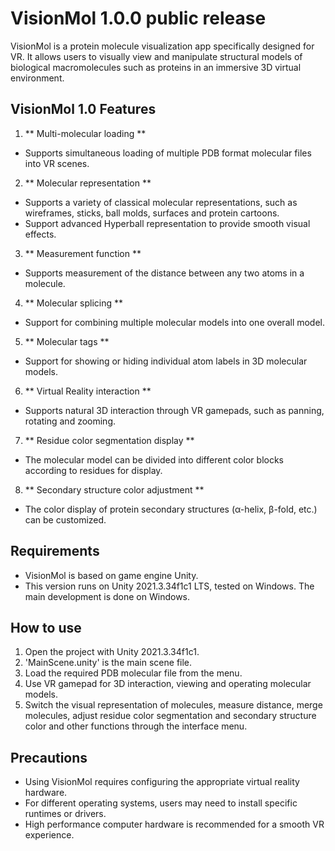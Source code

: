 # VisionMol 1.0.0 public release

VisionMol is a protein molecule visualization app specifically designed for VR. It allows users to visually view and manipulate structural models of biological macromolecules such as proteins in an immersive 3D virtual environment.

## VisionMol 1.0 Features

1. ** Multi-molecular loading **
- Supports simultaneous loading of multiple PDB format molecular files into VR scenes.

2. ** Molecular representation **
- Supports a variety of classical molecular representations, such as wireframes, sticks, ball molds, surfaces and protein cartoons.
- Support advanced Hyperball representation to provide smooth visual effects.

3. ** Measurement function **
- Supports measurement of the distance between any two atoms in a molecule.

4. ** Molecular splicing **
- Support for combining multiple molecular models into one overall model.

5. ** Molecular tags **
- Support for showing or hiding individual atom labels in 3D molecular models.

6. ** Virtual Reality interaction **
- Supports natural 3D interaction through VR gamepads, such as panning, rotating and zooming.

7. ** Residue color segmentation display **
- The molecular model can be divided into different color blocks according to residues for display.

8. ** Secondary structure color adjustment **
- The color display of protein secondary structures (α-helix, β-fold, etc.) can be customized.

## Requirements

- VisionMol is based on game engine Unity.
- This version runs on Unity 2021.3.34f1c1 LTS, tested on Windows. The main development is done on Windows.

## How to use

1. Open the project with Unity 2021.3.34f1c1.
2. 'MainScene.unity' is the main scene file.
3. Load the required PDB molecular file from the menu.
4. Use VR gamepad for 3D interaction, viewing and operating molecular models.
5. Switch the visual representation of molecules, measure distance, merge molecules, adjust residue color segmentation and secondary structure color and other functions through the interface menu.

## Precautions

- Using VisionMol requires configuring the appropriate virtual reality hardware.
- For different operating systems, users may need to install specific runtimes or drivers.
- High performance computer hardware is recommended for a smooth VR experience.
